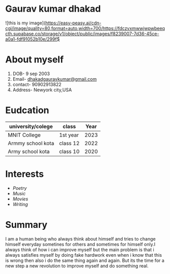 # **Gaurav kumar dhakad**

![this is my image](https://easy-peasy.ai/cdn-cgi/image/quality=80,format=auto,width=700/https://fdczvxmwwjwpwbeeqcth.supabase.co/storage/v1/object/public/images/f8239007-7d36-45ce-a0a1-fdf91052b10e/299f$


# About myself
1. DOB- 9 sep 2003
2. Email- [dhakadgauravkumar@gmail.com](dhakadgauravkumar@gmail.com)
3. contact- 90902913822
4. Address- Newyork city,USA

# Eudcation

| university/colege | class 		| Year |
| ----- 	| ------ 		| -------- |  
| MNIT College		| 1st year 	| 2023 	|
| Armmy school kota	| class 12 	|  2022 |
| Army school kota	| class 10 	| 2020	|

# Interests

 - _Poetry_
 - _Music_
 - _Movies_
 - _Writing_




# Summary
I am a human being who always think about himself and tries to change himself everyday sometines for others and sometimes for himself only.I always think of how i can improve myself but the main 
problem is that i always satisfies myself by doing fake hardwork even when i know that this is wrong then also i do the same thing again and again. But its the time for a new step a new revolution to 
improve myself and do something real.  
